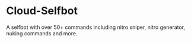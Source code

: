 # Cloud-Selfbot
A selfbot with over 50+ commands including nitro sniper, nitro generator, nuking commands and more.
